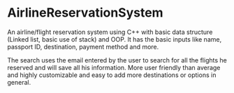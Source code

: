 # AirlineReservationSystem
An airline/flight reservation system using C++ with basic data structure (Linked list, basic use of stack) and OOP.
It has the basic inputs like name, passport ID, destination, payment method and more.

The search uses the email entered by the user to search for all the flights he reserved and will save all his information.
More user friendly than average and highly customizable and easy to add more destinations or options in general.
